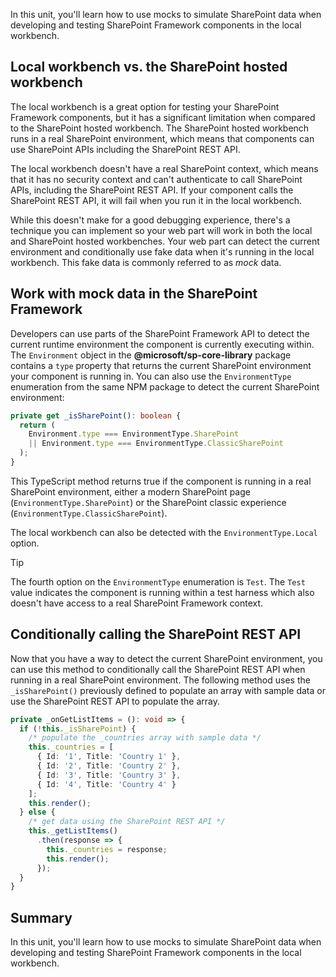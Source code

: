 In this unit, you'll learn how to use mocks to simulate SharePoint data when developing and testing SharePoint Framework components in the local workbench.

## Local workbench vs. the SharePoint hosted workbench

The local workbench is a great option for testing your SharePoint Framework components, but it has a significant limitation when compared to the SharePoint hosted workbench. The SharePoint hosted workbench runs in a real SharePoint environment, which means that components can use SharePoint APIs including the SharePoint REST API.

The local workbench doesn't have a real SharePoint context, which means that it has no security context and can't authenticate to call SharePoint APIs, including the SharePoint REST API. If your component calls the SharePoint REST API, it will fail when you run it in the local workbench.

While this doesn't make for a good debugging experience, there's a technique you can implement so your web part will work in both the local and SharePoint hosted workbenches. Your web part can detect the current environment and conditionally use fake data when it's running in the local workbench. This fake data is commonly referred to as *mock* data.

## Work with mock data in the SharePoint Framework

Developers can use parts of the SharePoint Framework API to detect the current runtime environment the component is currently executing within. The `Environment` object in the **@microsoft/sp-core-library** package contains a `type` property that returns the current SharePoint environment your component is running in. You can also use the `EnvironmentType` enumeration from the same NPM package to detect the current SharePoint environment:

```typescript
private get _isSharePoint(): boolean {
  return (
    Environment.type === EnvironmentType.SharePoint
    || Environment.type === EnvironmentType.ClassicSharePoint
  );
}
```

This TypeScript method returns true if the component is running in a real SharePoint environment, either a modern SharePoint page (`EnvironmentType.SharePoint`) or the SharePoint classic experience (`EnvironmentType.ClassicSharePoint`).

The local workbench can also be detected with the `EnvironmentType.Local` option.

> [!TIP]
> The fourth option on the `EnvironmentType` enumeration is `Test`. The `Test` value indicates the component is running within a test harness which also doesn't have access to a real SharePoint Framework context.

## Conditionally calling the SharePoint REST API

Now that you have a way to detect the current SharePoint environment, you can use this method to conditionally call the SharePoint REST API when running in a real SharePoint environment. The following method uses the `_isSharePoint()` previously defined to populate an array with sample data or use the SharePoint REST API to populate the array.

```typescript
private _onGetListItems = (): void => {
  if (!this._isSharePoint) {
    /* populate the _countries array with sample data */
    this._countries = [
      { Id: '1', Title: 'Country 1' },
      { Id: '2', Title: 'Country 2' },
      { Id: '3', Title: 'Country 3' },
      { Id: '4', Title: 'Country 4' }
    ];
    this.render();
  } else {
    /* get data using the SharePoint REST API */
    this._getListItems()
      .then(response => {
        this._countries = response;
        this.render();
      });
  }
}
```

## Summary

In this unit, you'll learn how to use mocks to simulate SharePoint data when developing and testing SharePoint Framework components in the local workbench.
